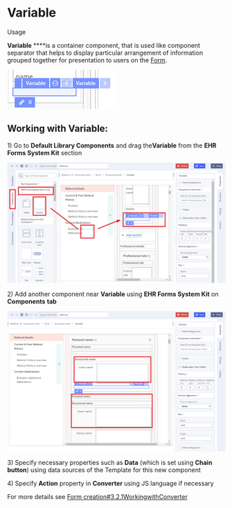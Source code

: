 # Variable

Usage

**Variable**  ****is a container component, that is used like component separator that helps to display particular arrangement of information grouped together for presentation to users on the [Form](https://wiki.solit-clouds.ru/pages/viewpage.action?pageId=34832642). 

![](../.gitbook/assets/34842303.png)

## Working with Variable: <a id="Variable-WorkingwithVariable:"></a>

1\) Go to **Default Library Components** and drag the**Variable** from the **EHR Forms System Kit** section

![](../.gitbook/assets/34842306.png)

2\) Add another component near **Variable** using **EHR Forms System Kit** on **Components** **tab**

![](../.gitbook/assets/34842308.png)

3\) Specify necessary properties such as **Data** \(which is set using **Chain button**\) using data sources of the Template for this new component 

4\) Specify **Action** property in **Converter** using JS language if necessary

For more details see [Form creation\#3.2.1WorkingwithConverter](https://wiki.solit-clouds.ru/display/EHR/Form+creation#Formcreation-3.2.1WorkingwithConverter)

